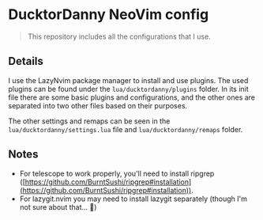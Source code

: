 # DucktorDanny NeoVim config

> This repository includes all the configurations that I use.

## Details

I use the LazyNvim package manager to install and use plugins. The used plugins can be found under the `lua/ducktordanny/plugins` folder. In its init file there are some basic plugins and configurations, and the other ones are separated into two other files based on their purposes.

The other settings and remaps can be seen in the `lua/ducktordanny/settings.lua` file and `lua/ducktordanny/remaps` folder.

## Notes

- For telescope to work properly, you'll need to install ripgrep ([https://github.com/BurntSushi/ripgrep#installation](https://github.com/BurntSushi/ripgrep#installation)).
- For lazygit.nvim you may need to install lazygit separately (though I'm not sure about that... 🤷)
